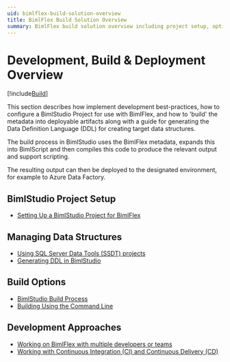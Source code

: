 ```yaml
---
uid: bimlflex-build-solution-overview
title: BimlFlex Build Solution Overview
summary: BimlFlex build solution overview including project setup, options, and generating DDL
---
```

# Development, Build & Deployment Overview

[!include[Build](../includes/_incl-header-build-process.md)]

This section describes how implement development best-practices, how to configure a BimlStudio Project for use with BimlFlex, and how to 'build' the metadata into deployable artifacts along with a guide for generating the Data Definition Language (DDL) for creating target data structures.

The build process in BimlStudio uses the BimlFlex metadata, expands this into BimlScript and then compiles this code to produce the relevant output and support scripting.

The resulting output can then be deployed to the designated environment, for example to Azure Data Factory.

## BimlStudio Project Setup

* [Setting Up a BimlStudio Project for BimlFlex](xref:bimlflex-setup-bimlstudio-project)

## Managing Data Structures

* [Using SQL Server Data Tools (SSDT) projects](xref:bimlflex-ssdt-project)
* [Generating DDL in BimlStudio](xref:bimlflex-generating-ddl)

## Build Options

* [BimlStudio Build Process](xref:bimlflex-build-bimlstudio-project)
* [Building Using the Command Line](xref:bimlflex-command-line-build)

## Development Approaches

* [Working on BimlFlex with multiple developers or teams](xref:bimlflex-concurrent-development)
* [Working with Continuous Integration (CI) and Continuous Delivery (CD)](xref:bimlflex-continuous-integration-and-delivery)
